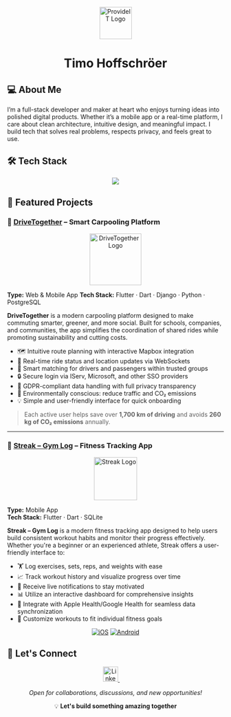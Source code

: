 <p align="center">
  <img src="https://provideit.eu/wp-content/uploads/2025/03/logo.png" alt="ProvideIT Logo" width="75"/>
</p>
<h1 align="center">Timo Hoffschröer</h1>

## 💻 About Me
I’m a full-stack developer and maker at heart who enjoys turning ideas into polished digital products. Whether it’s a mobile app or a real-time platform, I care about clean architecture, intuitive design, and meaningful impact. I build tech that solves real problems, respects privacy, and feels great to use.

## 🛠️ Tech Stack

<div align="center">
  <img src="https://skillicons.dev/icons?i=flutter,dart,django,python,nextjs,angular,ts,js,docker,postgres" />
</div>


## 🚀 Featured Projects

### 🚗 [DriveTogether](https://drivetogether.provideit.eu/) – Smart Carpooling Platform

<p align="center">
  <a href="https://drivetogether.provideit.eu/" target="_blank">
    <img src="https://drivetogether.provideit.eu/hs-fs/hubfs/logo-Apr-07-2025-07-26-41-7435-PM.png?width=1536&height=1536&name=logo-Apr-07-2025-07-26-41-7435-PM.png" alt="DriveTogether Logo" width="120"/>
  </a>
</p>

**Type:** Web & Mobile App
**Tech Stack:** Flutter · Dart · Django · Python · PostgreSQL

**DriveTogether** is a modern carpooling platform designed to make commuting smarter, greener, and more social. Built for schools, companies, and communities, the app simplifies the coordination of shared rides while promoting sustainability and cutting costs.

* 🗺️ Intuitive route planning with interactive Mapbox integration
* 🔁 Real-time ride status and location updates via WebSockets
* 👥 Smart matching for drivers and passengers within trusted groups
* 🔒 Secure login via IServ, Microsoft, and other SSO providers
* 🧾 GDPR-compliant data handling with full privacy transparency
* 🌱 Environmentally conscious: reduce traffic and CO₂ emissions
* 💡 Simple and user-friendly interface for quick onboarding

> Each active user helps save over **1,700 km of driving** and avoids **260 kg of CO₂ emissions** annually.

---

### 💪 [Streak – Gym Log](https://streak-gym-log.web.app/) – Fitness Tracking App

<p align="center">
  <a href="https://streak-gym-log.web.app/" target="_blank">
    <img src="https://streak-gym-log.web.app/images/icon01.png" alt="Streak Logo" width="100"/>
  </a>
</p>


**Type:** Mobile App  
**Tech Stack:** Flutter · Dart · SQLite

**Streak – Gym Log** is a modern fitness tracking app designed to help users build consistent workout habits and monitor their progress effectively. Whether you're a beginner or an experienced athlete, Streak offers a user-friendly interface to:

* 🏋️ Log exercises, sets, reps, and weights with ease
* 📈 Track workout history and visualize progress over time
* 🔔 Receive live notifications to stay motivated
* 📊 Utilize an interactive dashboard for comprehensive insights
* 🧠 Integrate with Apple Health/Google Health for seamless data synchronization
* 🎯 Customize workouts to fit individual fitness goals

<div align="center">
  
[![iOS](https://img.shields.io/badge/App_Store-0D96F6?style=for-the-badge&logo=app-store&logoColor=white)](https://apps.apple.com/de/app/streak-gym-log/id6445900024)
[![Android](https://img.shields.io/badge/Google_Play-34A853?style=for-the-badge&logo=google-play&logoColor=white)](https://play.google.com/store/apps/details?id=com.streakapp.streak)

</div>

## 🤝 Let's Connect

<p align="center">
  <a href="https://www.linkedin.com/in/timohoffschroeer/" target="_blank">
    <img src="https://cdn.jsdelivr.net/gh/devicons/devicon/icons/linkedin/linkedin-original.svg" width="35" alt="LinkedIn" />
  </a>
  &nbsp;&nbsp;
  <a href="mailto:hoffschroeer@provideit.eu" target="_blank>
    <img src="https://cdn-icons-png.flaticon.com/512/732/732200.png" width="35" alt="Email" />
  </a>
  &nbsp;&nbsp;
  <a href="https://discord.com/users/331201127708360716" target="_blank>
    <img src="https://cdn-icons-png.flaticon.com/512/3670/3670157.png" width="35" alt="Discord" />
  </a>
</p>


<div align="center">
  <p><em>Open for collaborations, discussions, and new opportunities!</em></p>
  <p>💡 <strong>Let's build something amazing together</strong></p>
</div>
